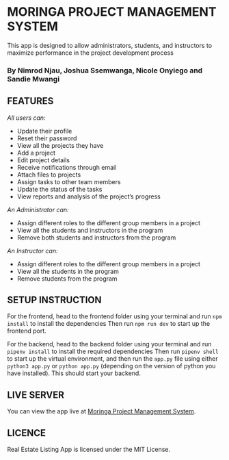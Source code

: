 # MORINGA PROJECT MANAGEMENT SYSTEM

This app is designed to allow administrators, students, and instructors to maximize performance in the project development process

### By Nimrod Njau, Joshua Ssemwanga, Nicole Onyiego and Sandie Mwangi


## FEATURES
*All users can:*
* Update their profile
* Reset their password
* View all the projects they have
* Add a project
* Edit project details
* Receive notifications through email
* Attach files to projects
* Assign tasks to other team members
* Update the status of the tasks
* View reports and analysis of the project’s progress

*An Administrator can:*
* Assign different roles to the different group members in a project
* View all the students and instructors in the program
* Remove both students and instructors from the program

*An Instructor can:*
* Assign different roles to the different group members in a project
* View all the students in the program
* Remove students from the program


## SETUP INSTRUCTION
For the frontend, head to the frontend folder using your terminal and run `npm install` to install the dependencies
Then run `npm run dev` to start up the frontend port.

For the backend, head to the backend folder using your terminal and run `pipenv install` to install the required dependencies
Then run `pipenv shell` to start up the virtual environment, and then run the `app.py` file using either `python3 app.py` or `python app.py` (depending on the version of python you have installed). This should start your backend.


## LIVE SERVER
You can view the app live at [Moringa Project Management System](https://facebook.github.io/create-react-app/docs/deployment).


## LICENCE
Real Estate Listing App is licensed under the MIT License.
